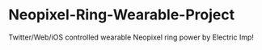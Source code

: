 Neopixel-Ring-Wearable-Project
==============================

Twitter/Web/iOS controlled wearable Neopixel ring power by Electric Imp!
